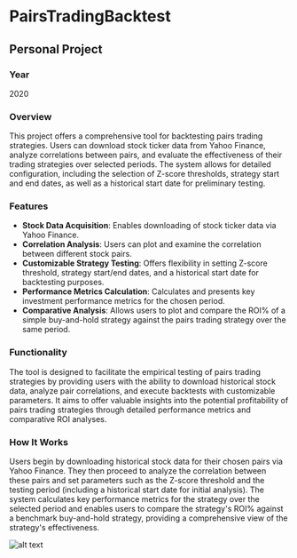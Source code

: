 # PairsTradingBacktest

## Personal Project

### Year
2020

### Overview
This project offers a comprehensive tool for backtesting pairs trading strategies. Users can download stock ticker data from Yahoo Finance, analyze correlations between pairs, and evaluate the effectiveness of their trading strategies over selected periods. The system allows for detailed configuration, including the selection of Z-score thresholds, strategy start and end dates, as well as a historical start date for preliminary testing.

### Features
- **Stock Data Acquisition**: Enables downloading of stock ticker data via Yahoo Finance.
- **Correlation Analysis**: Users can plot and examine the correlation between different stock pairs.
- **Customizable Strategy Testing**: Offers flexibility in setting Z-score threshold, strategy start/end dates, and a historical start date for backtesting purposes.
- **Performance Metrics Calculation**: Calculates and presents key investment performance metrics for the chosen period.
- **Comparative Analysis**: Allows users to plot and compare the ROI% of a simple buy-and-hold strategy against the pairs trading strategy over the same period.

### Functionality
The tool is designed to facilitate the empirical testing of pairs trading strategies by providing users with the ability to download historical stock data, analyze pair correlations, and execute backtests with customizable parameters. It aims to offer valuable insights into the potential profitability of pairs trading strategies through detailed performance metrics and comparative ROI analyses.

### How It Works
Users begin by downloading historical stock data for their chosen pairs via Yahoo Finance. They then proceed to analyze the correlation between these pairs and set parameters such as the Z-score threshold and the testing period (including a historical start date for initial analysis). The system calculates key performance metrics for the strategy over the selected period and enables users to compare the strategy's ROI% against a benchmark buy-and-hold strategy, providing a comprehensive view of the strategy's effectiveness.

![alt text](https://github.com/filipenovais/PairsTradingTesting/blob/main/backtest_roi.png)
